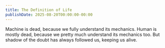 ```yaml
---
title: The Definition of Life
publishDate: 2025-08-20T00:00:00-00:00
---
```


Machine is dead, because we fully understand its mechanics.
Human is mostly dead, because we pretty much understand its
mechanics too. But shadow of the doubt has always followed
us, keeping us alive.
